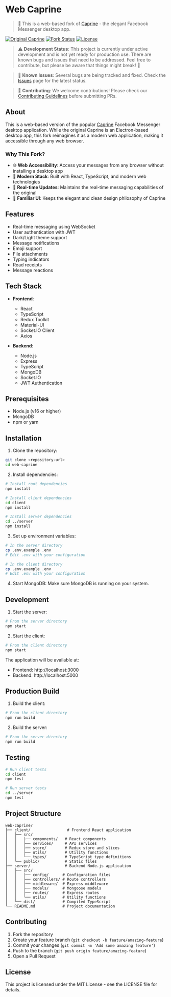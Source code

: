 # Web Caprine

> 🍴 This is a web-based fork of [Caprine](https://github.com/sindresorhus/caprine) - the elegant Facebook Messenger desktop app.

[![Original Caprine](https://img.shields.io/badge/Original-Caprine-blue?style=flat-square)](https://github.com/sindresorhus/caprine)
[![Fork Status](https://img.shields.io/badge/Fork-Active%20Development-green?style=flat-square)](https://github.com/Rab1nX/web-caprine)
[![License](https://img.shields.io/badge/License-MIT-yellow.svg?style=flat-square)](LICENSE)

> ⚠️ **Development Status**: This project is currently under active development and is not yet ready for production use. There are known bugs and issues that need to be addressed. Feel free to contribute, but please be aware that things might break! 🚧

> 🐛 **Known Issues**: Several bugs are being tracked and fixed. Check the [Issues](https://github.com/Rab1nX/web-caprine/issues) page for the latest status.

> 🔨 **Contributing**: We welcome contributions! Please check our [Contributing Guidelines](CONTRIBUTING.md) before submitting PRs.

## About

This is a web-based version of the popular [Caprine](https://github.com/sindresorhus/caprine) Facebook Messenger desktop application. While the original Caprine is an Electron-based desktop app, this fork reimagines it as a modern web application, making it accessible through any web browser.

### Why This Fork?

- 🌐 **Web Accessibility**: Access your messages from any browser without installing a desktop app
- 🚀 **Modern Stack**: Built with React, TypeScript, and modern web technologies
- 🔄 **Real-time Updates**: Maintains the real-time messaging capabilities of the original
- 🎨 **Familiar UI**: Keeps the elegant and clean design philosophy of Caprine

## Features

- Real-time messaging using WebSocket
- User authentication with JWT
- Dark/Light theme support
- Message notifications
- Emoji support
- File attachments
- Typing indicators
- Read receipts
- Message reactions

## Tech Stack

- **Frontend**:
  - React
  - TypeScript
  - Redux Toolkit
  - Material-UI
  - Socket.IO Client
  - Axios

- **Backend**:
  - Node.js
  - Express
  - TypeScript
  - MongoDB
  - Socket.IO
  - JWT Authentication

## Prerequisites

- Node.js (v16 or higher)
- MongoDB
- npm or yarn

## Installation

1. Clone the repository:
```bash
git clone <repository-url>
cd web-caprine
```

2. Install dependencies:
```bash
# Install root dependencies
npm install

# Install client dependencies
cd client
npm install

# Install server dependencies
cd ../server
npm install
```

3. Set up environment variables:
```bash
# In the server directory
cp .env.example .env
# Edit .env with your configuration

# In the client directory
cp .env.example .env
# Edit .env with your configuration
```

4. Start MongoDB:
Make sure MongoDB is running on your system.

## Development

1. Start the server:
```bash
# From the server directory
npm start
```

2. Start the client:
```bash
# From the client directory
npm start
```

The application will be available at:
- Frontend: http://localhost:3000
- Backend: http://localhost:5000

## Production Build

1. Build the client:
```bash
# From the client directory
npm run build
```

2. Build the server:
```bash
# From the server directory
npm run build
```

## Testing

```bash
# Run client tests
cd client
npm test

# Run server tests
cd ../server
npm test
```

## Project Structure

```
web-caprine/
├── client/                # Frontend React application
│   ├── src/
│   │   ├── components/   # React components
│   │   ├── services/     # API services
│   │   ├── store/        # Redux store and slices
│   │   ├── utils/        # Utility functions
│   │   └── types/        # TypeScript type definitions
│   └── public/           # Static files
├── server/               # Backend Node.js application
│   ├── src/
│   │   ├── config/      # Configuration files
│   │   ├── controllers/ # Route controllers
│   │   ├── middleware/  # Express middleware
│   │   ├── models/      # Mongoose models
│   │   ├── routes/      # Express routes
│   │   └── utils/       # Utility functions
│   └── dist/            # Compiled TypeScript
└── README.md            # Project documentation
```

## Contributing

1. Fork the repository
2. Create your feature branch (`git checkout -b feature/amazing-feature`)
3. Commit your changes (`git commit -m 'Add some amazing feature'`)
4. Push to the branch (`git push origin feature/amazing-feature`)
5. Open a Pull Request

## License

This project is licensed under the MIT License - see the LICENSE file for details.
